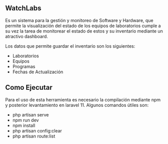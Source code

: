 
## WatchLabs

Es un sistema para la gestión y monitoreo de Software y Hardware, que permite la visualización del estado de los equipos de laboratorios
cumple a su vez la tarea de monitorear el estado de estos y su inventario mediante un atractivo dashboard.

Los datos que permite guardar el inventario son los siguientes:
- Laboratorios
- Equipos
- Programas
- Fechas de Actualización

## Como Ejecutar

Para el uso de esta herramienta es necesario la compilación mediante npm y posterior levantamiento en laravel 11.
Algunos comandos útiles son:

- php artisan serve
- npm run dev
- npm install
- php artisan config:clear
- php artisan route:list


